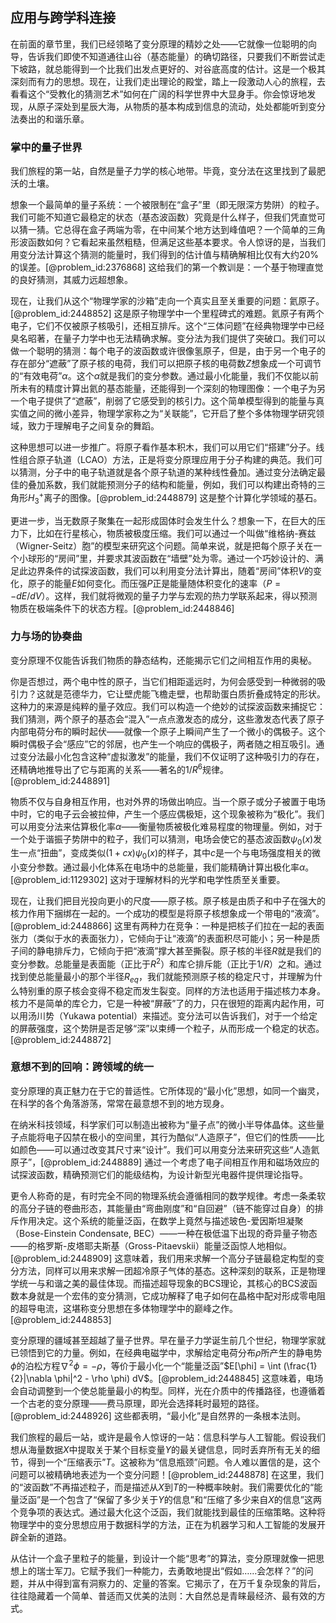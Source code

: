 ## 应用与跨学科连接

在前面的章节里，我们已经领略了变分原理的精妙之处——它就像一位聪明的向导，告诉我们即使不知道通往山谷（基态能量）的确切路径，只要我们不断尝试走下坡路，就总能得到一个比我们出发点更好的、对谷底高度的估计。这是一个极其深刻而有力的思想。现在，让我们走出理论的殿堂，踏上一段激动人心的旅程，去看看这个“受教化的猜测艺术”如何在广阔的科学世界中大显身手。你会惊讶地发现，从原子深处到星辰大海，从物质的基本构成到信息的流动，处处都能听到变分法奏出的和谐乐章。

### 掌中的量子世界

我们旅程的第一站，自然是量子力学的核心地带。毕竟，变分法在这里找到了最肥沃的土壤。

想象一个最简单的量子系统：一个被限制在“盒子”里（即无限深方势阱）的粒子。我们可能不知道它最稳定的状态（基态波函数）究竟是什么样子，但我们凭直觉可以猜一猜。它总得在盒子两端为零，在中间某个地方达到峰值吧？一个简单的三角形波函数如何？它看起来虽然粗糙，但满足这些基本要求。令人惊讶的是，当我们用变分法计算这个猜测的能量时，我们得到的估计值与精确解相比仅有大约20%的误差。[@problem_id:2376868] 这给我们的第一个教训是：一个基于物理直觉的良好猜测，其威力远超想象。

现在，让我们从这个“物理学家的沙箱”走向一个真实且至关重要的问题：氦原子。[@problem_id:2448852] 这是原子物理学中一个里程碑式的难题。氦原子有两个电子，它们不仅被原子核吸引，还相互排斥。这个“三体问题”在经典物理学中已经臭名昭著，在量子力学中也无法精确求解。变分法为我们提供了突破口。我们可以做一个聪明的猜测：每个电子的波函数或许很像氢原子，但是，由于另一个电子的存在部分“遮蔽”了原子核的电荷，我们可以把原子核的电荷数$Z$想象成一个可调节的“有效电荷”$\alpha$。这个$\alpha$就是我们的变分参数。通过最小化能量，我们不仅能以前所未有的精度计算出氦的基态能量，还能得到一个深刻的物理图像：一个电子为另一个电子提供了“遮蔽”，削弱了它感受到的核引力。这个简单模型得到的能量与真实值之间的微小差异，物理学家称之为“关联能”，它开启了整个多体物理学研究领域，致力于理解电子之间复杂的舞蹈。

这种思想可以进一步推广。将原子看作基本积木，我们可以用它们“搭建”分子。线性组合原子轨道（LCAO）方法，正是将变分原理应用于分子构建的典范。我们可以猜测，分子中的电子轨道就是各个原子轨道的某种线性叠加。通过变分法确定最佳的叠加系数，我们就能预测分子的结构和能量，例如，我们可以构建出奇特的三角形$H_3^+$离子的图像。[@problem_id:2448879] 这是整个计算化学领域的基石。

更进一步，当无数原子聚集在一起形成固体时会发生什么？想象一下，在巨大的压力下，比如在行星核心，物质被极度压缩。我们可以通过一个叫做“维格纳-赛兹（Wigner-Seitz）胞”的模型来研究这个问题。简单来说，就是把每个原子关在一个小球形的“房间”里，并要求其波函数在“墙壁”处为零。通过一个巧妙设计的、满足此边界条件的试探波函数，我们可以利用变分法计算出，随着“房间”体积$V$的变化，原子的能量$E$如何变化。而压强$P$正是能量随体积变化的速率（$P = -dE/dV$）。这样，我们就将微观的量子力学与宏观的热力学联系起来，得以预测物质在极端条件下的状态方程。[@problem_id:2448846]

### 力与场的协奏曲

变分原理不仅能告诉我们物质的静态结构，还能揭示它们之间相互作用的奥秘。

你是否想过，两个电中性的原子，当它们相距遥远时，为何会感受到一种微弱的吸引力？这就是范德华力，它让壁虎能飞檐走壁，也帮助蛋白质折叠成特定的形状。这种力的来源是纯粹的量子效应。我们可以构造一个绝妙的试探波函数来捕捉它：我们猜测，两个原子的基态会“混入”一点点激发态的成分，这些激发态代表了原子内部电荷分布的瞬时起伏——就像一个原子上瞬间产生了一个微小的偶极子。这个瞬时偶极子会“感应”它的邻居，也产生一个响应的偶极子，两者随之相互吸引。通过变分法最小化包含这种“虚拟激发”的能量，我们不仅证明了这种吸引力的存在，还精确地推导出了它与距离的关系——著名的$1/R^6$规律。[@problem_id:2448891]

物质不仅与自身相互作用，也对外界的场做出响应。当一个原子或分子被置于电场中时，它的电子云会被拉伸，产生一个感应偶极矩，这个现象被称为“极化”。我们可以用变分法来估算极化率$\alpha$——衡量物质被极化难易程度的物理量。例如，对于一个处于谐振子势阱中的粒子，我们可以猜测，电场会使它的基态波函数$\psi_0(x)$发生一点“扭曲”，变成类似$(1+cx)\psi_0(x)$的样子，其中$c$是一个与电场强度相关的微小变分参数。通过最小化体系在电场中的总能量，我们能精确计算出极化率$\alpha$。[@problem_id:1129302] 这对于理解材料的光学和电学性质至关重要。

现在，让我们把目光投向更小的尺度——原子核。原子核是由质子和中子在强大的核力作用下捆绑在一起的。一个成功的模型是将原子核想象成一个带电的“液滴”。[@problem_id:2448866] 这里有两种力在竞争：一种是把核子们拉在一起的表面张力（类似于水的表面张力），它倾向于让“液滴”的表面积尽可能小；另一种是质子间的静电排斥力，它倾向于把“液滴”撑大甚至撕裂。原子核的半径$R$就是我们的变分参数。总能量是表面能（正比于$R^2$）和库仑排斥能（正比于$1/R$）之和。通过找到使总能量最小的那个半径$R_{eq}$，我们就能预测原子核的稳定尺寸，并理解为什么特别重的原子核会变得不稳定而发生裂变。同样的方法也适用于描述核力本身。核力不是简单的库仑力，它是一种被“屏蔽”了的力，只在很短的距离内起作用，可以用汤川势（Yukawa potential）来描述。变分法可以告诉我们，对于一个给定的屏蔽强度，这个势阱是否足够“深”以束缚一个粒子，从而形成一个稳定的状态。[@problem_id:2448872]

### 意想不到的回响：跨领域的统一

变分原理的真正魅力在于它的普适性。它所体现的“最小化”思想，如同一个幽灵，在科学的各个角落游荡，常常在最意想不到的地方现身。

在纳米科技领域，科学家们可以制造出被称为“量子点”的微小半导体晶体。这些量子点能将电子囚禁在极小的空间里，其行为酷似“人造原子”，但它们的性质——比如颜色——可以通过改变其尺寸来“设计”。我们可以用变分法来研究这些“人造氦原子”，[@problem_id:2448889] 通过一个考虑了电子间相互作用和磁场效应的试探波函数，精确预测它们的能级结构，为设计新型光电器件提供理论指导。

更令人称奇的是，有时完全不同的物理系统会遵循相同的数学规律。考虑一条柔软的高分子链的卷曲形态，其能量由“弯曲刚度”和“自回避”（链不能穿过自身）的排斥作用决定。这个系统的能量泛函，在数学上竟然与描述玻色-爱因斯坦凝聚（Bose-Einstein Condensate, BEC）——一种在极低温下出现的奇异量子物态——的格罗斯-皮塔耶夫斯基（Gross-Pitaevskii）能量泛函惊人地相似。[@problem_id:2448909] 这意味着，我们用来求解一个高分子链最稳定构型的变分方法，同样可以用来求解一团超冷原子气体的基态。这种深刻的联系，正是物理学统一与和谐之美的最佳体现。而描述超导现象的BCS理论，其核心的BCS波函数本身就是一个宏伟的变分猜测，它成功解释了电子如何在晶格中配对形成零电阻的超导电流，这堪称变分思想在多体物理学中的巅峰之作。[@problem_id:2448853]

变分原理的疆域甚至超越了量子世界。早在量子力学诞生前几个世纪，物理学家就已领悟到它的力量。例如，在经典电磁学中，求解给定电荷分布$\rho$所产生的静电势$\phi$的泊松方程$\nabla^2 \phi = -\rho$，等价于最小化一个“能量泛函”$E[\phi] = \int (\frac{1}{2}|\nabla \phi|^2 - \rho \phi) dV$。[@problem_id:2448845] 这意味着，电场会自动调整到一个使总能量最小的构型。同样，光在介质中的传播路径，也遵循着一个古老的变分原理——费马原理，即光会选择耗时最短的路径。[@problem_id:2448926] 这些都表明，“最小化”是自然界的一条根本法则。

我们旅程的最后一站，或许是最令人惊讶的一站：信息科学与人工智能。假设我们想从海量数据$X$中提取关于某个目标变量$Y$的最关键信息，同时丢弃所有无关的细节，得到一个“压缩表示”$T$。这被称为“信息瓶颈”问题。令人难以置信的是，这个问题可以被精确地表述为一个变分问题！[@problem_id:2448878] 在这里，我们的“波函数”不再描述粒子，而是描述从$X$到$T$的一种概率映射。我们需要优化的“能量泛函”是一个包含了“保留了多少关于$Y$的信息”和“压缩了多少来自$X$的信息”这两个竞争项的表达式。通过最大化这个泛函，我们就能找到最佳的压缩策略。这种将物理学中的变分思想应用于数据科学的方法，正在为机器学习和人工智能的发展开辟全新的道路。

从估计一个盒子里粒子的能量，到设计一个能“思考”的算法，变分原理就像一把思想上的瑞士军刀。它赋予我们一种能力，去勇敢地提出“假如……会怎样？”的问题，并从中得到富有洞察力的、定量的答案。它揭示了，在万千复杂现象的背后，往往隐藏着一个简单、普适而又优美的法则：大自然总是青睐最经济、最有效的方式。